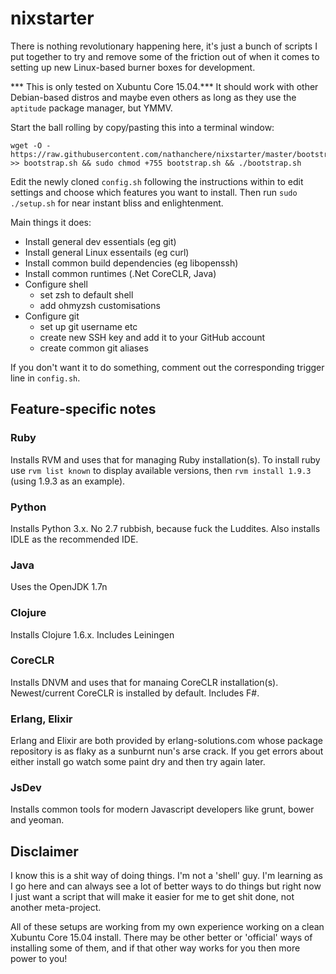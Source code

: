 nixstarter
============

There is nothing revolutionary happening here, it's just a bunch of scripts I put together
to try and remove some of the friction out of when it comes to
setting up new Linux-based burner boxes for development. 

*** This is only tested on Xubuntu Core 15.04.*** It should work with other Debian-based distros
and maybe even others as long as they use the `aptitude` package manager, but YMMV.

Start the ball rolling by copy/pasting this into a terminal window:

    wget -O - https://raw.githubusercontent.com/nathanchere/nixstarter/master/bootstrap.sh >> bootstrap.sh && sudo chmod +755 bootstrap.sh && ./bootstrap.sh

Edit the newly cloned `config.sh` following the instructions within to edit settings and choose which
features you want to install. Then run `sudo ./setup.sh` for near instant bliss and enlightenment.

Main things it does:

* Install general dev essentials (eg git)
* Install general Linux essentails (eg curl)
* Install common build dependencies (eg libopenssh)
* Install common runtimes (.Net CoreCLR, Java)
* Configure shell
	- set zsh to default shell
    - add ohmyzsh customisations
* Configure git
    - set up git username etc
	- create new SSH key and add it to your GitHub account
	- create common git aliases

If you don't want it to do something, comment out the corresponding trigger line in `config.sh`.

Feature-specific notes
---------------------------

### Ruby

Installs RVM and uses that for managing Ruby installation(s). To install ruby use `rvm list known` to display available versions, then `rvm install 1.9.3` (using 1.9.3 as an example).

### Python

Installs Python 3.x. No 2.7 rubbish, because fuck the Luddites. Also installs IDLE as the recommended IDE.

### Java

Uses the OpenJDK 1.7n

### Clojure 

Installs Clojure 1.6.x. Includes Leiningen

### CoreCLR

Installs DNVM and uses that for manaing CoreCLR installation(s). Newest/current CoreCLR is installed by default. Includes F#.

### Erlang, Elixir

Erlang and Elixir are both provided by erlang-solutions.com whose package repository is as flaky as a sunburnt nun's arse crack.
If you get errors about either install go watch some paint dry and then try again later.

### JsDev

Installs common tools for modern Javascript developers like grunt, bower and yeoman.


Disclaimer
----------

I know this is a shit way of doing things. I'm not a 'shell' guy. I'm learning as
I go here and can always see a lot of better ways to do things but right now I just
want a script that will make it easier for me to get shit done, not another meta-project.

All of these setups are working from my own experience working on a clean Xubuntu Core 15.04
install. There may be other better or 'official' ways of installing some of them, and
if that other way works for you then more power to you!